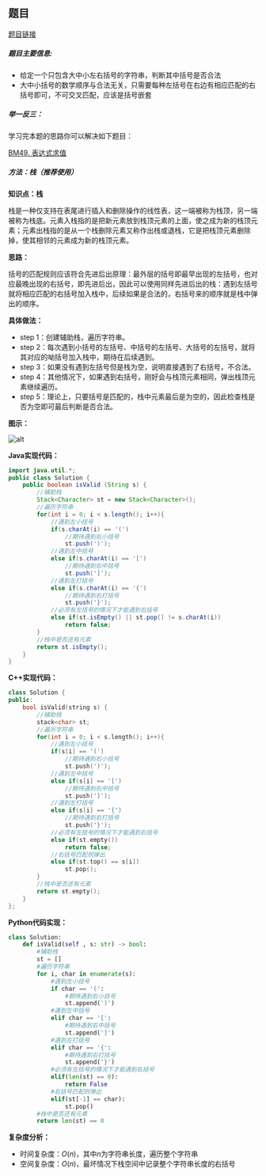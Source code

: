 ## 题目
[题目链接](https://www.nowcoder.com/practice/37548e94a270412c8b9fb85643c8ccc2?tpId=196&tqId=726&sourceUrl=/exam/oj&channenl=wgithub&fromPut=wgithub)

##### 题目主要信息:
- 给定一个只包含大中小左右括号的字符串，判断其中括号是否合法
- 大中小括号的数学顺序与合法无关，只需要每种左括号在右边有相应匹配的右括号即可，不可交叉匹配，应该是括号嵌套

##### 举一反三：

学习完本题的思路你可以解决如下题目：

[BM49. 表达式求值](https://www.nowcoder.com/practice/c215ba61c8b1443b996351df929dc4d4?tpId=295&tqId=1076787)

##### 方法：栈（推荐使用）
**知识点：栈**

栈是一种仅支持在表尾进行插入和删除操作的线性表，这一端被称为栈顶，另一端被称为栈底。元素入栈指的是把新元素放到栈顶元素的上面，使之成为新的栈顶元素；元素出栈指的是从一个栈删除元素又称作出栈或退栈，它是把栈顶元素删除掉，使其相邻的元素成为新的栈顶元素。

**思路：**

括号的匹配规则应该符合先进后出原理：最外层的括号即最早出现的左括号，也对应最晚出现的右括号，即先进后出，因此可以使用同样先进后出的栈：遇到左括号就将相应匹配的右括号加入栈中，后续如果是合法的，右括号来的顺序就是栈中弹出的顺序。

**具体做法：**

- step 1：创建辅助栈，遍历字符串。
- step 2：每次遇到小括号的左括号、中括号的左括号、大括号的左括号，就将其对应的呦括号加入栈中，期待在后续遇到。
- step 3：如果没有遇到左括号但是栈为空，说明直接遇到了右括号，不合法。
- step 4：其他情况下，如果遇到右括号，刚好会与栈顶元素相同，弹出栈顶元素继续遍历。
- step 5：理论上，只要括号是匹配的，栈中元素最后是为空的，因此检查栈是否为空即可最后判断是否合法。

**图示：**

![alt](https://uploadfiles.nowcoder.com/images/20220220/397721558_1645321565428/4760A3E42ACB7E73D162BE2CD8C2E2C9)


**Java实现代码：**
```java
import java.util.*;
public class Solution {
    public boolean isValid (String s) {
        //辅助栈
        Stack<Character> st = new Stack<Character>(); 
        //遍历字符串
        for(int i = 0; i < s.length(); i++){ 
            //遇到左小括号
            if(s.charAt(i) == '(') 
                //期待遇到右小括号
                st.push(')'); 
            //遇到左中括号
            else if(s.charAt(i) == '[') 
                //期待遇到右中括号
                st.push(']'); 
            //遇到左打括号
            else if(s.charAt(i) == '{') 
                //期待遇到右打括号
                st.push('}'); 
            //必须有左括号的情况下才能遇到右括号
            else if(st.isEmpty() || st.pop() != s.charAt(i)) 
                return false;
        }
        //栈中是否还有元素
        return st.isEmpty(); 
    }
}
```
**C++实现代码：**
```cpp
class Solution {
public:
    bool isValid(string s) {
        //辅助栈
        stack<char> st; 
        //遍历字符串
        for(int i = 0; i < s.length(); i++){ 
            //遇到左小括号
            if(s[i] == '(') 
                //期待遇到右小括号
                st.push(')'); 
            //遇到左中括号
            else if(s[i] == '[') 
                //期待遇到右中括号
                st.push(']'); 
            //遇到左打括号
            else if(s[i] == '{')
                //期待遇到右打括号 
                st.push('}'); 
            //必须有左括号的情况下才能遇到右括号
            else if(st.empty()) 
                return false;
            //右括号匹配则弹出
            else if(st.top() == s[i]) 
                st.pop();
        }
        //栈中是否还有元素
        return st.empty(); 
    }
};
```
**Python代码实现：**
```Python
class Solution:
    def isValid(self , s: str) -> bool:
        #辅助栈
        st = [] 
        #遍历字符串
        for i, char in enumerate(s): 
            #遇到左小括号
            if char == '(': 
                #期待遇到右小括号
                st.append(')') 
            #遇到左中括号
            elif char == '[': 
                #期待遇到右中括号
                st.append(']') 
            #遇到左打括号
            elif char == '{': 
                #期待遇到右打括号
                st.append('}') 
            #必须有左括号的情况下才能遇到右括号
            elif(len(st) == 0): 
                return False
            #右括号匹配则弹出
            elif(st[-1] == char): 
                st.pop()
        #栈中是否还有元素
        return len(st) == 0 
```

**复杂度分析：**
- 时间复杂度：$O(n)$，其中$n$为字符串长度，遍历整个字符串
- 空间复杂度：$O(n)$，最坏情况下栈空间中记录整个字符串长度的右括号